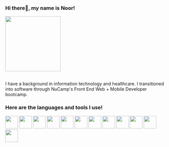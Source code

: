 ### Hi there👋, my name is Noor! 

<img width='175' src='https://github.com/nuuradeen/nuuradeen/assets/97367734/e7b02a8b-6cbf-44a8-9957-7d3778c790b4'/>
<br></br>

I have a background in information technology and healthcare. I transitioned into software through NuCamp's Front End Web + Mobile Developer bootcamp.

### Here are the languages and tools I use! 
<img width='40' src='https://github.com/nuuradeen/nuuradeen/assets/97367734/75f1a536-1256-4e2b-a8de-de835a8f7f1f'/>  <img width='40' src='https://github.com/nuuradeen/nuuradeen/assets/97367734/9a8f2aef-9656-4dfb-afae-47b4669cc4df' /> <img width='40' src='https://github.com/nuuradeen/nuuradeen/assets/97367734/764ebd28-60a2-411a-904d-11ba35696c3a' /> <img width='40' src='https://github.com/nuuradeen/nuuradeen/assets/97367734/7f188ba0-b099-4ecd-a998-f46ccec2d00b' /> <img width='40' src='https://github.com/nuuradeen/nuuradeen/assets/97367734/6b6d185f-b49f-4a7e-bcb0-5fee9ac9d2d0'/> <img width='40' src='https://github.com/nuuradeen/nuuradeen/assets/97367734/e0b81ef1-44e7-470d-aeae-db223edbece9'/> <img width='40' src='https://github.com/nuuradeen/nuuradeen/assets/97367734/2e4a16e8-ee88-4dbc-871a-e84bf2929699'/> <img width='40' src='https://github.com/nuuradeen/nuuradeen/assets/97367734/369eeaee-a759-433d-adb6-066b2379926b'/> <img width='40' src='https://github.com/nuuradeen/nuuradeen/assets/97367734/9c6263e8-7fbd-4e7d-8a0d-b43cde431217'/> <img width='40' src='https://github.com/nuuradeen/nuuradeen/assets/97367734/cea85d46-33df-487b-b1f1-86aa030e9d91'/> <img width='40' src='https://github.com/nuuradeen/nuuradeen/assets/97367734/3b1b30b7-93cb-4a71-9d8d-dd9aac7e4047'/> <img width='40' src='https://github.com/nuuradeen/nuuradeen/assets/97367734/5ade8023-8fa3-4cfc-b29e-e502ebfe323a'/>












<!--
**nuuradeen/nuuradeen** is a ✨ _special_ ✨ repository because its `README.md` (this file) appears on your GitHub profile.

Here are some ideas to get you started:

- 🔭 I’m currently working on ...
- 🌱 I’m currently learning ...
- 👯 I’m looking to collaborate on ...
- 🤔 I’m looking for help with ...
- 💬 Ask me about ...
- 📫 How to reach me: ...
- 😄 Pronouns: ...
- ⚡ Fun fact: ...
-->
